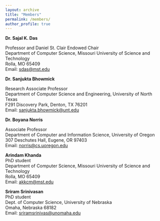 ```yaml
---
layout: archive
title: "Members"
permalink: /members/
author_profile: true
---
```


__Dr. Sajal K. Das__  

Professor and Daniel St. Clair Endowed Chair  
Department of Computer Science, Missouri University of Science and Technology  
Rolla, MO 65409  
Email: sdas@mst.edu  

__Dr. Sanjukta Bhowmick__  

Research Associate Professor  
Department of Computer Science and Engineering, University of North Texas  
F291 Discovery Park, Denton, TX 76201  
Email: sanjukta.bhowmick@unt.edu  

__Dr. Boyana Norris__  

Associate Professor  
Department of Computer and Information Science, University of Oregon  
307 Deschutes Hall, Eugene, OR 97403  
Email: norris@cs.uoregon.edu  

__Arindam Khanda__  
PhD student  
Department of Computer Science, Missouri University of Science and Technology  
Rolla, MO 65409  
Email: akkcm@mst.edu  

__Sriram Srinivasan__  
PhD student  
Dept. of Computer Science, University of Nebraska  
Omaha, Nebraska 68182  
Email: sriramsrinivas@unomaha.edu  

